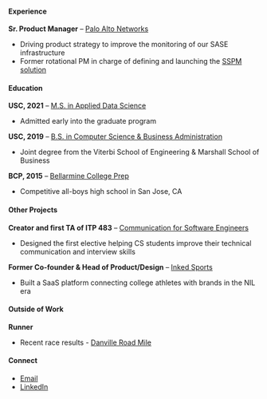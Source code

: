#### Experience  
**Sr. Product Manager** – [Palo Alto Networks](https://www.paloaltonetworks.com)  
- Driving product strategy to improve the monitoring of our SASE infrastructure
- Former rotational PM in charge of defining and launching the [SSPM solution](https://www.youtube.com/watch?v=gvyC1DYPmkY)

#### Education  
**USC, 2021** – [M.S. in Applied Data Science](https://datascience.usc.edu/academics/master-of-science-in-applied-data-science)  
- Admitted early into the graduate program

**USC, 2019** – [B.S. in Computer Science & Business Administration](https://www.cs.usc.edu/academic-programs/undergrad/computer-science-business-administration)  
- Joint degree from the Viterbi School of Engineering & Marshall School of Business

**BCP, 2015** – [Bellarmine College Prep](https://www.bcp.org)  
- Competitive all-boys high school in San Jose, CA

#### Other Projects  
**Creator and first TA of ITP 483** – [Communication for Software Engineers](https://web-app.usc.edu/soc/syllabus/20233/32088.pdf)  
- Designed the first elective helping CS students improve their technical communication and interview skills

**Former Co-founder & Head of Product/Design** – [Inked Sports](https://www.kingtide.com/case-studies/inkedsports)  
- Built a SaaS platform connecting college athletes with brands in the NIL era

#### Outside of Work  
**Runner**  
- Recent race results - [Danville Road Mile](https://results.raceroster.com/v2/en-US/results/235pd66vwrt45f2a/detail/zdf4qh63jtd7x3ts)

#### Connect  
- [Email](mailto:nico.filipsan@gmail.com)  
- [LinkedIn](https://www.linkedin.com/in/nicofilipsanchez/)

